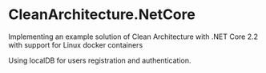 # CleanArchitecture.NetCore
Implementing an example solution of Clean Architecture with .NET Core 2.2 with support for Linux docker containers

Using localDB for users registration and authentication.
